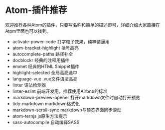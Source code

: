 # Atom-插件推荐

欢迎推荐各种Atom的插件，只要写名称和简单的描述即可，详细介绍大家直接在Atom里面也可以找到。

- activate-power-code 打字粒子效果，纯粹装逼用
- atom-bracket-highlight 括号高亮
- autocomplete-paths 路径补全
- docblockr 经典的注释用插件
- emmet 经典的HTML Snippet插件
- highlight-selected 全局高亮选中
- language-vue .vue文件语法高亮
- linter 语法检测器
- linter-eslint 前端开发用，推荐使用Airbnb的标准
- markdown-preview-opener 打开markdown文件时自动打开预览
- tidy-markdown markdown格式化
- markdown-scroll-sync markdown与预览界面同步滚动
- atom-ternjs js原生方法提示
- sass-autocompile 自动编译SASS
